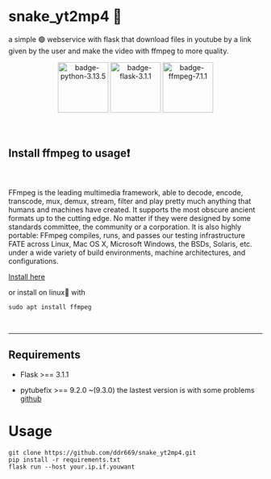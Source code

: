 # snake_yt2mp4 🐍
a simple 🟢 webservice with flask that download files in youtube by a link given by the user and make the video with ffmpeg to more quality.
<br>
<div align="center">
  <img src="https://img.shields.io/badge/python-3.13.5-blue" alt="badge-python-3.13.5" width="100" height="100"/>
  <img src="https://img.shields.io/badge/flask-3.1.1-green" alt="badge-flask-3.1.1" width="100" height="100"/>
  <img src="https://img.shields.io/badge/ffmpeg-7.1.1-red" alt="badge-ffmpeg-7.1.1" width="100" height="100"/>
</div>
<br><br>



## Install ffmpeg to usage❗

<br>

FFmpeg is the leading multimedia framework, able to decode, encode, transcode, mux, demux, stream, filter and play pretty much anything that humans and machines have created. It supports the most obscure ancient formats up to the cutting edge. No matter if they were designed by some standards committee, the community or a corporation. It is also highly portable: FFmpeg compiles, runs, and passes our testing infrastructure FATE across Linux, Mac OS X, Microsoft Windows, the BSDs, Solaris, etc. under a wide variety of build environments, machine architectures, and configurations.


[Install here](https://ffmpeg.org/download.html) 
<br>

or install on linux🐧 with <br>

``` sudo apt install ffmpeg ```

<br>

--- 

## Requirements 

- Flask >== 3.1.1
  
- pytubefix >== 9.2.0 ~(9.3.0) the lastest version is with some problems [github](https://github.com/JuanBindez/pytubefix)

# Usage

```git clone https://github.com/ddr669/snake_yt2mp4.git```
<br>
```pip install -r requirements.txt```
<br>
```flask run --host your.ip.if.youwant```

